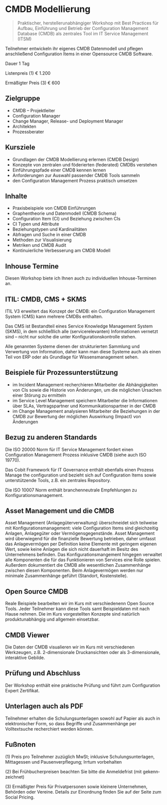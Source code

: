 # CMDB Modellierung

> Praktischer, herstellerunabhängiger Workshop mit Best Practices für Aufbau, Einführung und Betrieb der Configuration Management Database (CMDB) als zentrales Tool im IT Service Management (ITSM)

Teilnehmer entwickeln ihr eigenes CMDB Datenmodell und pflegen anschließend Configuration Items in einer Opensource CMDB Software.

Dauer 	1 Tag

Listenpreis (1) 	€ 1.200

Ermäßigter Preis (3) 	€ 600

## Zielgruppe

* CMDB – Projektleiter
* Configuration Manager
* Change Manager, Release- und Deployment Manager
* Architekten
* Prozessberater

## Kursziele

* Grundlagen der CMDB Modellierung erlernen (CMDB Design)
* Konzepte von zentralen und föderierten (federated) CMDBs verstehen
* Einführungspfade einer CMDB kennen lernen
* Anforderungen zur Auswahl passender CMDB Tools sammeln
* den Configuration Management Prozess praktisch umsetzen

## Inhalte

* Praxisbeispiele von CMDB Einführungen
* Graphentheorie und Datenmodell (CMDB Schema)
* Configuration Item (CI) und Beziehung zwischen CIs
* CI Typen und Attribute
* Beziehungstypen und Kardinalitäten
* Abfragen und Suche in einer CMDB
* Methoden zur Visualisierung
* Metriken und CMDB Audit
* Kontinuierliche Verbesserung am CMDB Modell

## Inhouse Termine

Diesen Workshop biete ich Ihnen auch zu individuellen Inhouse-Terminen an.

## ITIL: CMDB, CMS + SKMS

ITIL V3 erweitert das Konzept der CMDB: ein Configuration Management System (CMS) kann mehrere CMDBs enthalten.

Das CMS ist Bestandteil eines Service Knowledge Management System (SKMS), in dem schließlich alle (servicerelevanten) Informationen vernetzt sind – nicht nur solche die unter Konfigurationskontrolle stehen.

Alle genannten Systeme dienen der strukturierten Sammlung und Verwertung von Information, daher kann man diese Systeme auch als einen Teil von ERP oder als Grundlage für Wissensmanagement sehen.

## Beispiele für Prozessunterstützung

* im Incident Management recherchieren Mitarbeiter die Abhängigkeiten von CIs sowie die Historie von Änderungen, um die möglichen Ursachen einer Störung zu ermitteln
* im Service Level Management speichern Mitarbeiter die Informationen über SLAs, Vertragspartner und Kommunikationspartner in der CMDB
* im Change Management analysieren Mitarbeiter die Beziehungen in der CMDB zur Bewertung der möglichen Auswirkung (Impact) von Änderungen

## Bezug zu anderen Standards

Die ISO 20000 Norm für IT Service Management fordert einen Configuration Management Prozess inklusive CMDB (siehe auch ISO 19770).

Das Cobit Framework für IT Governance enthält ebenfalls einen Prozess Manage the configuration und bezieht sich auf Configuration Items sowie unterstützende Tools, z.B. ein zentrales Repository.

Die ISO 10007 Norm enthält branchenneutrale Empfehlungen zu Konfigurationsmanagement.

## Asset Management und die CMDB

Asset Management (Anlagegüterverwaltung) überschneidet sich teilweise mit Konfigurationsmanagement: viele Configuration Items sind gleichzeitig Anlagen, Anlagegüter oder Vermögensgegenstände. Asset Management wird überwiegend für die finanzielle Bewertung betrieben, daher umfasst das Anlagevermögen per Definition keine Elemente mit geringem eigenen Wert, sowie keine Anlagen die sich nicht dauerhaft im Besitz des Unternehmens befinden. Das Konfigurationsmangement hingegen verwaltet alle Komponenten die für das Funktionieren von Services eine Rolle spielen. Außerdem dokumentiert die CMDB alle wesentlichen Zusammenhänge zwischen diesen Komponenten. Beim Anlagevermögen werden nur minimale Zusammenhänge geführt (Standort, Kostenstelle).

## Open Source CMDB

Reale Beispiele bearbeiten wir im Kurs mit verschiedenenn Open Source Tools. Jeder Teilnehmer kann diese Tools samt Beispieldaten mit nach Hause nehmen. Die im Kurs vorgestellten Konzepte sind natürlich produktunabhängig und allgemein einsetzbar.

## CMDB Viewer

Die Daten der CMDB visualieren wir im Kurs mit verschiedenen Werkzeugen, z.B. 2-dimensionale Druckansichten oder als 3-dimensionale, interaktive Gebilde.

## Prüfung und Abschluss

Der Workshop enthält eine praktische Prüfung und führt zum Configuration Expert Zertifikat.

## Unterlagen auch als PDF

Teilnehmer erhalten die Schulungsunterlagen sowohl auf Papier als auch in elektronischer Form, so dass Begriffe und Zusammenhänge per Volltextsuche recherchiert werden können.

## Fußnoten

(1) Preis pro Teil­ne­hmer zu­züg­lich MwSt; inklusive Schu­lungs­un­ter­la­gen, Mittag­essen und Pau­sen­ver­pfle­gung; Irrtum vorbehalten

(2) Bei Früh­bucher­preisen beach­ten Sie bitte die An­melde­frist (mit gekenn­zeichnet)

(3) Ermäßigter Preis für Privatpersonen sowie kleinere Unternehmen, Behörden oder Vereine. Details zur Einordnung finden Sie auf der Seite zum Social Pricing.
